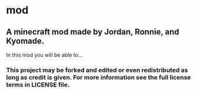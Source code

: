# mod
## A minecraft mod made by Jordan, Ronnie, and Kyomade.
In this mod you will be able to...

### This project may be forked and edited or even redistributed as long as credit is given. For more information see the full license terms in LICENSE file.
